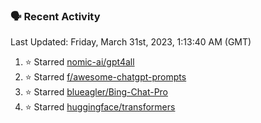 ### 🗣 Recent Activity

<!--RECENT_ACTIVITY:last_update-->
Last Updated: Friday, March 31st, 2023, 1:13:40 AM (GMT)
<!--RECENT_ACTIVITY:last_update_end-->
<!--RECENT_ACTIVITY:start-->
1. ⭐ Starred [nomic-ai/gpt4all](https://github.com/nomic-ai/gpt4all)
2. ⭐ Starred [f/awesome-chatgpt-prompts](https://github.com/f/awesome-chatgpt-prompts)
3. ⭐ Starred [blueagler/Bing-Chat-Pro](https://github.com/blueagler/Bing-Chat-Pro)
4. ⭐ Starred [huggingface/transformers](https://github.com/huggingface/transformers)
<!--RECENT_ACTIVITY:end-->
